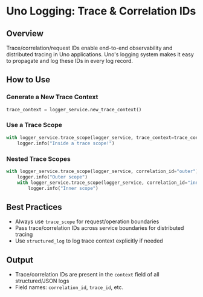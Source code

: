 # Uno Logging: Trace & Correlation IDs

## Overview
Trace/correlation/request IDs enable end-to-end observability and distributed tracing in Uno applications. Uno's logging system makes it easy to propagate and log these IDs in every log record.

## How to Use

### Generate a New Trace Context
```python
trace_context = logger_service.new_trace_context()
```

### Use a Trace Scope
```python
with logger_service.trace_scope(logger_service, trace_context=trace_context):
    logger.info("Inside a trace scope!")
```

### Nested Trace Scopes
```python
with logger_service.trace_scope(logger_service, correlation_id="outer"):
    logger.info("Outer scope")
    with logger_service.trace_scope(logger_service, correlation_id="inner"):
        logger.info("Inner scope")
```

## Best Practices
- Always use `trace_scope` for request/operation boundaries
- Pass trace/correlation IDs across service boundaries for distributed tracing
- Use `structured_log` to log trace context explicitly if needed

## Output
- Trace/correlation IDs are present in the `context` field of all structured/JSON logs
- Field names: `correlation_id`, `trace_id`, etc.
